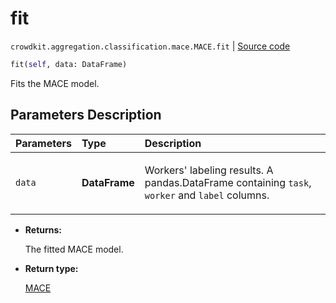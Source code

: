 # fit
`crowdkit.aggregation.classification.mace.MACE.fit` | [Source code](https://github.com/Toloka/crowd-kit/blob/v1.2.0/crowdkit/aggregation/classification/mace.py#L145)

```python
fit(self, data: DataFrame)
```

Fits the MACE model.

## Parameters Description

| Parameters | Type | Description |
| :----------| :----| :-----------|
`data`|**DataFrame**|<p>Workers&#x27; labeling results. A pandas.DataFrame containing `task`, `worker` and `label` columns.</p>

* **Returns:**

  The fitted MACE model.

* **Return type:**

  [MACE](crowdkit.aggregation.classification.mace.MACE.md)
